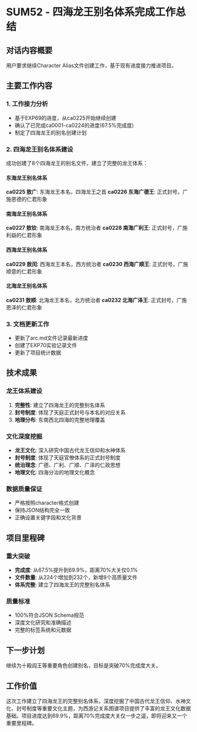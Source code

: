 # SUM52 - 四海龙王别名体系完成工作总结

## 对话内容概要
用户要求继续Character Alias文件创建工作，基于现有进度接力推进项目。

## 主要工作内容

### 1. 工作接力分析
- 基于EXP69的进度，从ca0225开始继续创建
- 确认了已完成ca0001-ca0224的进度(67.5%完成度)
- 制定了四海龙王的别名创建计划

### 2. 四海龙王别名体系建设
成功创建了8个四海龙王的别名文件，建立了完整的龙王体系：

#### 东海龙王别名体系
**ca0225 敖广**: 东海龙王本名，四海龙王之首
**ca0226 东海广德王**: 正式封号，广施恩德的仁君形象

#### 南海龙王别名体系
**ca0227 敖钦**: 南海龙王本名，南方统治者
**ca0228 南海广利王**: 正式封号，广施利益的仁君形象

#### 西海龙王别名体系
**ca0229 敖闰**: 西海龙王本名，西方统治者
**ca0230 西海广顺王**: 正式封号，广施顺意的仁君形象

#### 北海龙王别名体系
**ca0231 敖顺**: 北海龙王本名，北方统治者
**ca0232 北海广泽王**: 正式封号，广施恩泽的仁君形象

### 3. 文档更新工作
- 更新了arc.md文件记录最新进度
- 创建了EXP70实验记录文件
- 更新了项目统计数据

## 技术成果

### 龙王体系建设
1. **完整性**: 建立了四海龙王的完整别名体系
2. **封号制度**: 体现了天庭正式封号与本名的对应关系
3. **地理分布**: 东南西北四海的完整地理覆盖

### 文化深度挖掘
- **龙王文化**: 深入研究中国古代龙王信仰和水神体系
- **封号制度**: 体现了天庭官僚体系的正式封号制度
- **统治理念**: 广德、广利、广顺、广泽的仁政思想
- **地理文化**: 四海分治的地理文化概念

### 数据质量保证
- 严格按照character格式创建
- 保持JSON结构完全一致
- 正确设置关键字段和文化背景

## 项目里程碑

### 重大突破
- **完成度**: 从67.5%提升到69.9%，距离70%大关仅0.1%
- **文件数量**: 从224个增加到232个，新增8个高质量文件
- **体系完整**: 建立了四海龙王的完整别名体系

### 质量标准
- 100%符合JSON Schema规范
- 深度文化研究和准确描述
- 完整的标签系统和元数据

## 下一步计划
继续为十殿阎王等重要角色创建别名，目标是突破70%完成度大关。

## 工作价值
这次工作建立了四海龙王的完整别名体系，深度挖掘了中国古代龙王信仰、水神文化、封号制度等重要文化主题，为西游记关系图谱项目提供了丰富的龙王文化数据基础。项目进度达到69.9%，距离70%完成度大关仅一步之遥，即将迎来又一个重要里程碑。

